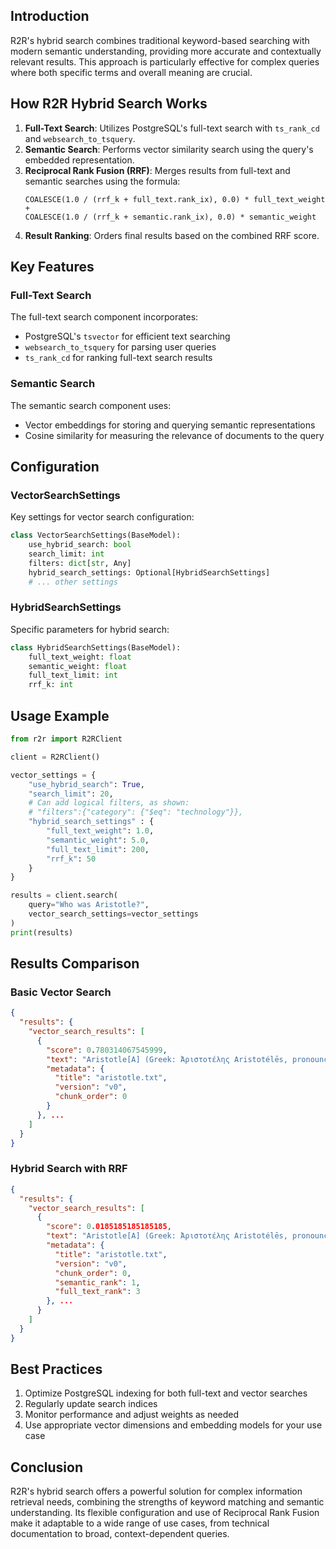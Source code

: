 
## Introduction

R2R's hybrid search combines traditional keyword-based searching with modern semantic understanding, providing more accurate and contextually relevant results. This approach is particularly effective for complex queries where both specific terms and overall meaning are crucial.

## How R2R Hybrid Search Works

1. **Full-Text Search**: Utilizes PostgreSQL's full-text search with `ts_rank_cd` and `websearch_to_tsquery`.
2. **Semantic Search**: Performs vector similarity search using the query's embedded representation.
3. **Reciprocal Rank Fusion (RRF)**: Merges results from full-text and semantic searches using the formula:
   ```
   COALESCE(1.0 / (rrf_k + full_text.rank_ix), 0.0) * full_text_weight +
   COALESCE(1.0 / (rrf_k + semantic.rank_ix), 0.0) * semantic_weight
   ```
4. **Result Ranking**: Orders final results based on the combined RRF score.

## Key Features

### Full-Text Search

The full-text search component incorporates:

- PostgreSQL's `tsvector` for efficient text searching
- `websearch_to_tsquery` for parsing user queries
- `ts_rank_cd` for ranking full-text search results

### Semantic Search

The semantic search component uses:

- Vector embeddings for storing and querying semantic representations
- Cosine similarity for measuring the relevance of documents to the query

## Configuration

### VectorSearchSettings

Key settings for vector search configuration:

```python
class VectorSearchSettings(BaseModel):
    use_hybrid_search: bool
    search_limit: int
    filters: dict[str, Any]
    hybrid_search_settings: Optional[HybridSearchSettings]
    # ... other settings
```

### HybridSearchSettings

Specific parameters for hybrid search:

```python
class HybridSearchSettings(BaseModel):
    full_text_weight: float
    semantic_weight: float
    full_text_limit: int
    rrf_k: int
```

## Usage Example

```python
from r2r import R2RClient

client = R2RClient()

vector_settings = {
    "use_hybrid_search": True,
    "search_limit": 20,
    # Can add logical filters, as shown:
    # "filters":{"category": {"$eq": "technology"}},
    "hybrid_search_settings" : {
        "full_text_weight": 1.0,
        "semantic_weight": 5.0,
        "full_text_limit": 200,
        "rrf_k": 50
    }
}

results = client.search(
    query="Who was Aristotle?",
    vector_search_settings=vector_settings
)
print(results)
```

## Results Comparison

### Basic Vector Search

```json
{
  "results": {
    "vector_search_results": [
      {
        "score": 0.780314067545999,
        "text": "Aristotle[A] (Greek: Ἀριστοτέλης Aristotélēs, pronounced [aristotélɛːs]; 384–322 BC) was an Ancient Greek philosopher and polymath...",
        "metadata": {
          "title": "aristotle.txt",
          "version": "v0",
          "chunk_order": 0
        }
      }, ...
    ]
  }
}
```

### Hybrid Search with RRF

```json
{
  "results": {
    "vector_search_results": [
      {
        "score": 0.0185185185185185,
        "text": "Aristotle[A] (Greek: Ἀριστοτέλης Aristotélēs, pronounced [aristotélɛːs]; 384–322 BC) was an Ancient Greek philosopher and polymath...",
        "metadata": {
          "title": "aristotle.txt",
          "version": "v0",
          "chunk_order": 0,
          "semantic_rank": 1,
          "full_text_rank": 3
        }, ...
      }
    ]
  }
}
```

## Best Practices

1. Optimize PostgreSQL indexing for both full-text and vector searches
2. Regularly update search indices
3. Monitor performance and adjust weights as needed
4. Use appropriate vector dimensions and embedding models for your use case

## Conclusion

R2R's hybrid search offers a powerful solution for complex information retrieval needs, combining the strengths of keyword matching and semantic understanding. Its flexible configuration and use of Reciprocal Rank Fusion make it adaptable to a wide range of use cases, from technical documentation to broad, context-dependent queries.